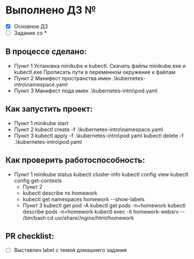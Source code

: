 # Выполнено ДЗ №

 - [x] Основное ДЗ
 - [ ] Задание со *

## В процессе сделано:
 - Пункт 1
   Установка minikube и kubectl. Скачать файлы minikube.exe и kubectl.exe
   Прописать пути в переменном окружение к файлам
 - Пункт 2
   Манифест пространства имен
    .\kubernetes-intro\namespace.yaml
 - Пункт 3
   Манифест пода имен
    .\kubernetes-intro\pod.yaml

## Как запустить проект:
 - Пункт 1
    minikube start
 - Пункт 2
    kubectl create -f .\kubernetes-intro\namespace.yaml
 - Пункт 3
    kubectl apply -f .\kubernetes-intro\pod.yaml
    kubectl delete -f .\kubernetes-intro\pod.yaml
    
## Как проверить работоспособность:
 - Пункт 1
      minikube status
      kubectl cluster-info
      kubectl config view
      kubectl config get-contexts
   - Пункт 2
    - kubectl describe ns homework
    - kubectl get namespaces homework --show-labels 
   - Пункт 3
      kubectl get pod -A
      kubectl get pods -n=homework
      kubectl describe pods -n=homework
      kubectl exec -it homework-websrv -- /bin/bash
              cd usr/share//nginx/html/homework

## PR checklist:
 - [ ] Выставлен label с темой домашнего задания
